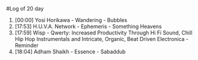 #Log of 20 day

1. [00:00] Yosi Horikawa - Wandering - Bubbles
1. [17:53] H.U.V.A. Network - Ephemeris - Something Heavens
1. [17:59] Wisp - Qwerty: Increased Productivity Through Hi Fi Sound, Chill Hip Hop Instrumentals and Intricate, Organic, Beat Driven Electronica - Reminder
1. [18:04] Adham Shaikh - Essence - Sabaddub
